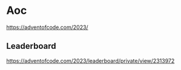 # Aoc

<https://adventofcode.com/2023/>

## Leaderboard

<https://adventofcode.com/2023/leaderboard/private/view/2313972>
